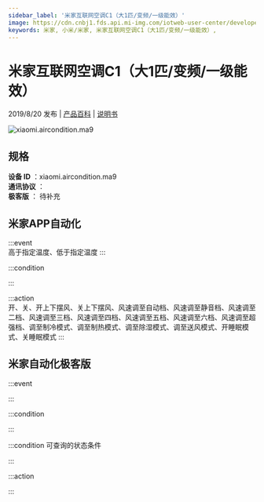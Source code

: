 ```yaml
---
sidebar_label: '米家互联网空调C1（大1匹/变频/一级能效）'
image: https://cdn.cnbj1.fds.api.mi-img.com/iotweb-user-center/developer_1679047615433mHk7Ehrw.png?GalaxyAccessKeyId=AKVGLQWBOVIRQ3XLEW&Expires=9223372036854775807&Signature=A0WNelcKtG4U13QlQsfsliaGt5k=
keywords: 米家, 小米/米家, 米家互联网空调C1（大1匹/变频/一级能效）, 
---
```

# 米家互联网空调C1（大1匹/变频/一级能效）

2019/8/20 发布 | [产品百科](https://home.mi.com/webapp/content/baike/product/index.html?model=xiaomi.aircondition.ma9/) | [说明书](https://home.mi.com/views/introduction.html?model=xiaomi.aircondition.ma9&region=cn)

![xiaomi.aircondition.ma9](https://cdn.cnbj1.fds.api.mi-img.com/iotweb-user-center/developer_1679047615433mHk7Ehrw.png?GalaxyAccessKeyId=AKVGLQWBOVIRQ3XLEW&Expires=9223372036854775807&Signature=A0WNelcKtG4U13QlQsfsliaGt5k=)

## 规格  
> 
**设备 ID** ：xiaomi.aircondition.ma9  
**通讯协议** ：  
**极客版**  ： 待补充 


## 米家APP自动化  

:::event  
高于指定温度、低于指定温度
:::

:::condition  

:::

:::action   
开、关、开上下摆风、关上下摆风、风速调至自动档、风速调至静音档、风速调至二档、风速调至三档、风速调至四档、风速调至五档、风速调至六档、风速调至超强档、调至制冷模式、调至制热模式、调至除湿模式、调至送风模式、开睡眠模式、关睡眠模式
:::

## 米家自动化极客版  

:::event  

:::

:::condition  

:::

:::condition 可查询的状态条件  

:::

:::action  

:::

        
